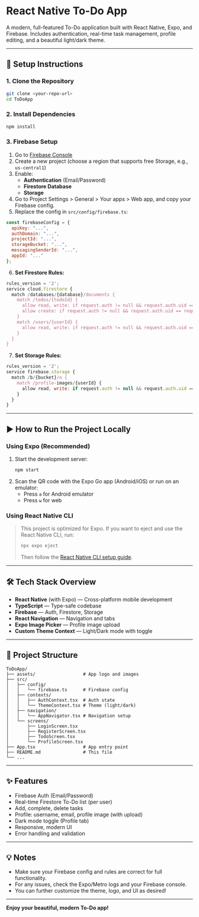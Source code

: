 # React Native To-Do App

A modern, full-featured To-Do application built with React Native, Expo, and Firebase. Includes authentication, real-time task management, profile editing, and a beautiful light/dark theme.

---

## 🚀 Setup Instructions

### 1. **Clone the Repository**
```sh
git clone <your-repo-url>
cd ToDoApp
```

### 2. **Install Dependencies**
```sh
npm install
```

### 3. **Firebase Setup**
1. Go to [Firebase Console](https://console.firebase.google.com/)
2. Create a new project (choose a region that supports free Storage, e.g., `us-central1`)
3. Enable:
   - **Authentication** (Email/Password)
   - **Firestore Database**
   - **Storage**
4. Go to Project Settings > General > Your apps > Web app, and copy your Firebase config.
5. Replace the config in `src/config/firebase.ts`:
```js
const firebaseConfig = {
  apiKey: "...",
  authDomain: "...",
  projectId: "...",
  storageBucket: "...",
  messagingSenderId: "...",
  appId: "..."
};
```
6. **Set Firestore Rules:**
```js
rules_version = '2';
service cloud.firestore {
  match /databases/{database}/documents {
    match /todos/{todoId} {
      allow read, write: if request.auth != null && request.auth.uid == resource.data.userId;
      allow create: if request.auth != null && request.auth.uid == request.resource.data.userId;
    }
    match /users/{userId} {
      allow read, write: if request.auth != null && request.auth.uid == userId;
    }
  }
}
```
7. **Set Storage Rules:**
```js
rules_version = '2';
service firebase.storage {
  match /b/{bucket}/o {
    match /profile-images/{userId} {
      allow read, write: if request.auth != null && request.auth.uid == userId;
    }
  }
}
```

---

## ▶️ How to Run the Project Locally

### **Using Expo (Recommended)**
1. Start the development server:
   ```sh
   npm start
   ```
2. Scan the QR code with the Expo Go app (Android/iOS) or run on an emulator:
   - Press `a` for Android emulator
   - Press `w` for web

### **Using React Native CLI**
> This project is optimized for Expo. If you want to eject and use the React Native CLI, run:
> ```sh
> npx expo eject
> ```
> Then follow the [React Native CLI setup guide](https://reactnative.dev/docs/environment-setup).

---

## 🛠️ Tech Stack Overview
- **React Native** (with Expo) — Cross-platform mobile development
- **TypeScript** — Type-safe codebase
- **Firebase** — Auth, Firestore, Storage
- **React Navigation** — Navigation and tabs
- **Expo Image Picker** — Profile image upload
- **Custom Theme Context** — Light/Dark mode with toggle

---

## 📁 Project Structure
```
ToDoApp/
├── assets/                  # App logo and images
├── src/
│   ├── config/
│   │   └── firebase.ts      # Firebase config
│   ├── contexts/
│   │   ├── AuthContext.tsx  # Auth state
│   │   └── ThemeContext.tsx # Theme (light/dark)
│   ├── navigation/
│   │   └── AppNavigator.tsx # Navigation setup
│   └── screens/
│       ├── LoginScreen.tsx
│       ├── RegisterScreen.tsx
│       ├── TodoScreen.tsx
│       └── ProfileScreen.tsx
├── App.tsx                  # App entry point
├── README.md                # This file
└── ...
```

---

## ✨ Features
- Firebase Auth (Email/Password)
- Real-time Firestore To-Do list (per user)
- Add, complete, delete tasks
- Profile: username, email, profile image (with upload)
- Dark mode toggle (Profile tab)
- Responsive, modern UI
- Error handling and validation

---

## 💡 Notes
- Make sure your Firebase config and rules are correct for full functionality.
- For any issues, check the Expo/Metro logs and your Firebase console.
- You can further customize the theme, logo, and UI as desired!

---

**Enjoy your beautiful, modern To-Do app!** 
